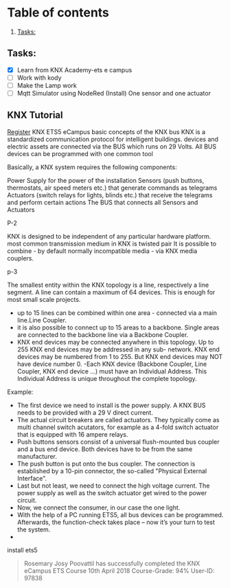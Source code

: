 # Table of contents

1. [Tasks:](#task)


## Tasks: <a name="task"></a>

- [x] Learn from KNX Academy-ets e campus
- [ ] Work with kody
- [ ] Make the Lamp work
- [ ] Mqtt Simulator using NodeRed (Install) 
One sensor and one actuator

## KNX Tutorial

[Register](https://my.knx.org/account/register)
KNX ETS5 eCampus
basic concepts of the KNX bus
KNX is a standardized communication protocol for intelligent buildings. 
 devices and electric assets are connected via the BUS which runs on 29 Volts.
 All BUS devices can be programmed with one common tool
 
 
 Basically, a KNX system requires the following components:

Power Supply for the power of the installation
Sensors (push buttons, thermostats, air speed meters etc.) that generate commands as telegrams
Actuators (switch relays for lights, blinds etc.) that receive the telegrams and perform certain actions
The BUS that connects all Sensors and Actuators

P-2

KNX is designed to be independent of any particular hardware platform.
most common transmission medium in KNX is twisted pair
It is possible to combine - by default normally incompatible media - via KNX media couplers.

p-3

The smallest entity within the KNX topology is a line, respectively a line segment. A line can contain a maximum of 64 devices. This is enough for most small scale projects. 

- up to 15 lines can be combined within one area - connected via a main line.Line Coupler. 
- it is also possible to connect up to 15 areas to a backbone. Single areas are connected to the backbone line via a Backbone Coupler. 
- KNX end devices may be connected anywhere in this topology. Up to 255 KNX end devices may be addressed in any sub- network. KNX end devices may be numbered from 1 to 255. But KNX end devices may NOT have device number 0. 
-Each KNX device (Backbone Coupler, Line Coupler, KNX end device ...) must have an Individual Address. This Individual Address is unique throughout the complete topology. 

Example:

- The first device we need to install is the power supply. A KNX BUS needs to be provided with a 29 V direct current.
- The actual circuit breakers are called actuators. They typically come as multi channel switch acutators, for example as a 4-fold switch actuator that is equipped with 16 ampere relays.
- Push buttons sensors consist of a universal flush-mounted bus coupler and a bus end device. Both devices have to be from the same manufacturer.
- The push button is put onto the bus coupler. The connection is established by a 10-pin connector, the so-called "Physical External Interface".
- Last but not least, we need to connect the high voltage current. The power supply as well as the switch actuator get wired to the power circuit.
- Now, we connect the consumer, in our case the one light.
- With the help of a PC running ETS5, all bus devices can be programmed. Afterwards, the function-check takes place – now it’s your turn to test the system.
-

install ets5

> Rosemary Josy Poovattil
has successfully completed the KNX eCampus
ETS Course
10th April 2018
Course-Grade: 94%
User-ID: 97838



